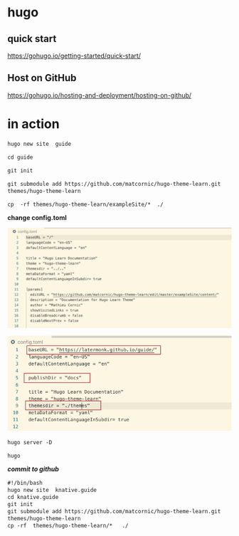 # hugo   

## quick start
https://gohugo.io/getting-started/quick-start/       



##  Host on GitHub
https://gohugo.io/hosting-and-deployment/hosting-on-github/    


#  in action


```
hugo new site  guide
```


```
cd guide
```


```
git init
```


```
git submodule add https://github.com/matcornic/hugo-theme-learn.git themes/hugo-theme-learn
```




```
cp  -rf themes/hugo-theme-learn/exampleSite/*  ./

```


**change config.toml**

![original](_image/original.jpg)


![revision](_image/revision.jpg)



```
hugo server -D
```


```
hugo
```

***commit to github***

```
#!/bin/bash
hugo new site  knative.guide
cd knative.guide
git init
git submodule add https://github.com/matcornic/hugo-theme-learn.git themes/hugo-theme-learn
cp -rf  themes/hugo-theme-learn/*   ./
```



